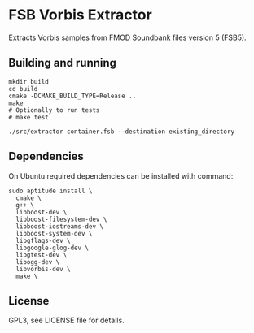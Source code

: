 # FSB Vorbis Extractor

Extracts Vorbis samples from FMOD Soundbank files version 5 (FSB5).

## Building and running

```
mkdir build
cd build
cmake -DCMAKE_BUILD_TYPE=Release ..
make
# Optionally to run tests
# make test

./src/extractor container.fsb --destination existing_directory
```

## Dependencies

On Ubuntu required dependencies can be installed with command:

```
sudo aptitude install \
  cmake \
  g++ \
  libboost-dev \
  libboost-filesystem-dev \
  libboost-iostreams-dev \
  libboost-system-dev \
  libgflags-dev \
  libgoogle-glog-dev \
  libgtest-dev \
  libogg-dev \
  libvorbis-dev \
  make \

```

## License

GPL3, see LICENSE file for details.

